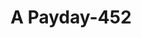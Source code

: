---
f_zip-code: 92553
f_state-code: CA
title: A Payday-452
f_phone: 909-924-3300
f_city-only: Moreno Valley
f_address: 24968 Sunnymead Boulevard Moreno Valley
f_location-unique-id: '452'
slug: a-payday-452
updated-on: '2024-05-30T13:46:58.046Z'
created-on: '2024-05-30T13:36:59.803Z'
published-on: '2024-05-30T13:54:32.469Z'
f_city-state: cms/city/moreno-valley-ca.md
f_company: cms/company/a-payday.md
f_state: cms/state/california.md
layout: '[payday-loan].html'
tags: payday-loan
---